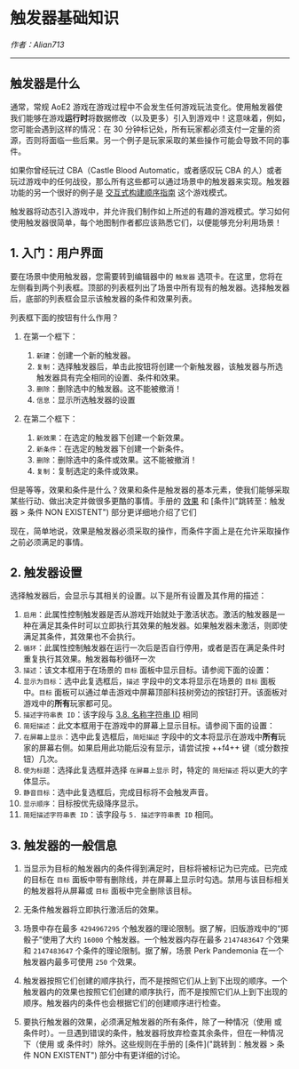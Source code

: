 # 触发器基础知识

_作者：Alian713_

---

## 触发器是什么

通常，常规 AoE2 游戏在游戏过程中不会发生任何游戏玩法变化。使用触发器使我们能够在游戏**运行时**将数据修改（以及更多）引入到游戏中！这意味着，例如，您可能会遇到这样的情况：在 30 分钟标记处，所有玩家都必须支付一定量的资源，否则将面临一些后果。另一个例子是玩家采取的某些操作可能会导致不同的事件。

如果你曾经玩过 CBA（Castle Blood Automatic，或者感叹玩 CBA 的人）或者玩过游戏中的任何战役，那么所有这些都可以通过场景中的触发器来实现。触发器功能的另一个很好的例子是 [交互式构建顺序指南](https://www.ageofempires.com/mods/details/47747/ "交互式构建顺序指南") 这个游戏模式。

触发器将动态引入游戏中，并允许我们制作如上所述的有趣的游戏模式。学习如何使用触发器很简单，每个地图制作者都应该熟悉它们，以便能够充分利用场景！

## 1. 入门：用户界面

要在场景中使用触发器，您需要转到编辑器中的 `触发器` 选项卡。在这里，您将在左侧看到两个列表框。顶部的列表框列出了场景中所有现有的触发器。选择触发器后，底部的列表框会显示该触发器的条件和效果列表。

列表框下面的按钮有什么作用？

1. 在第一个框下：

    1. `新建`：创建一个新的触发器。
    2. `复制`：选择触发器后，单击此按钮将创建一个新触发器，该触发器与所选触发器具有完全相同的设置、条件和效果。
    3. `删除`：删除选中的触发器。这不能被撤消！
    4. `信息`：显示所选触发器的设置

2. 在第二个框下：

    1. `新效果`：在选定的触发器下创建一个新效果。
    2. `新条件`：在选定的触发器下创建一个新条件。
    3. `删除`：删除选中的条件或效果。这不能被撤消！
    4. `复制`：复制选定的条件或效果。

但是等等，效果和条件是什么？效果和条件是触发器的基本元素，使我们能够采取某些行动、做出决定并做很多更酷的事情。手册的 [效果](./effects "跳转至：触发器 > 效果") 和 [条件]("跳转至：触发器 > 条件 NON EXISTENT") 部分更详细地介绍了它们

现在，简单地说，效果是触发器必须采取的操作，而条件字面上是在允许采取操作之前必须满足的事情。

## 2. 触发器设置

选择触发器后，会显示与其相关的设置。以下是所有设置及其作用的描述：

1. `启用`：此属性控制触发器是否从游戏开始就处于激活状态。激活的触发器是一种在满足其条件时可以立即执行其效果的触发器。如果触发器未激活，则即使满足其条件，其效果也不会执行。
2. `循环`：此属性控制触发器在运行一次后是否自行停用，或者是否在满足条件时重复执行其效果。触发器每秒循环一次
3. `描述`：该文本框用于在场景的 `目标` 面板中显示目标。请参阅下面的设置：
4. `显示为目标`：选中此复选框后，`描述` 字段中的文本将显示在场景的 `目标` 面板中。`目标` 面板可以通过单击游戏中屏幕顶部科技树旁边的按钮打开。该面板对游戏中的**所有**玩家都可见。
5. `描述字符串表 ID`：该字段与 [3.8. 名称字符串 ID](../#38-id "跳转至：自定义场景 > 场景基础 > 3.8. 名称字符串 ID") 相同
6. `简短描述`：此文本框用于在游戏中的屏幕上显示目标。请参阅下面的设置：
7. `在屏幕上显示`：选中此复选框后，`简短描述` 字段中的文本将显示在游戏中**所有**玩家的屏幕右侧。如果启用此功能后没有显示，请尝试按 ++f4++ 键（或分数按钮）几次。
8. `使为标题`：选择此复选框并选择 `在屏幕上显示` 时，特定的 `简短描述` 将以更大的字体显示。
9. `静音目标`：选中此复选框后，完成目标将不会触发声音。
10. `显示顺序`：目标按优先级降序显示。
11. `简短描述字符串表 ID`：该字段与 `5. 描述字符串表 ID` 相同。

## 3. 触发器的一般信息

1. 当显示为目标的触发器内的条件得到满足时，目标将被标记为已完成。已完成的目标在 `目标` 面板中带有删除线，并在屏幕上显示时勾选。禁用与该目标相关的触发器将从屏幕或 `目标` 面板中完全删除该目标。

2. 无条件触发器将立即执行激活后的效果。

3. 场景中存在最多 `4294967295` 个触发器的理论限制。据了解，旧版游戏中的“掷骰子”使用了大约 `16000` 个触发器。一个触发器内存在最多 `2147483647` 个效果和 `2147483647` 个条件的理论限制。据了解，场景 Perk Pandemonia 在一个触发器内最多可使用 `250` 个效果。

4. 触发器按照它们创建的顺序执行，而不是按照它们从上到下出现的顺序。一个触发器内的效果也按照它们创建的顺序执行，而不是按照它们从上到下出现的顺序。触发器内的条件也会根据它们的创建顺序进行检查。

5. 要执行触发器的效果，必须满足触发器的所有条件，除了一种情况（使用 或 条件时）。一旦遇到错误的条件，触发器将放弃检查其余条件，但在一种情况下（使用 或 条件时）除外。这些规则在手册的 [条件]("跳转到：触发器 > 条件 NON EXISTENT") 部分中有更详细的讨论。
